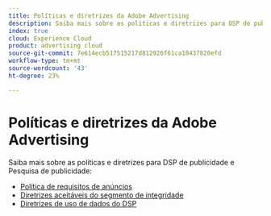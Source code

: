 ```yaml
---
title: Políticas e diretrizes da Adobe Advertising
description: Saiba mais sobre as políticas e diretrizes para DSP de publicidade e Pesquisa de publicidade.
index: true
cloud: Experience Cloud
product: advertising cloud
source-git-commit: 7e614ecb517515217d812926f61ca10437820efd
workflow-type: tm+mt
source-wordcount: '43'
ht-degree: 23%

---
```


# Políticas e diretrizes da Adobe Advertising 

Saiba mais sobre as políticas e diretrizes para DSP de publicidade e Pesquisa de publicidade:

* [Política de requisitos de anúncios](/help/policies/ad-requirements-policy.md)
* [Diretrizes aceitáveis do segmento de integridade](/help/policies/health-segment-guidelines.md)
* [Diretrizes de uso de dados do DSP](/help/policies/data-usage-guidelines.md)
